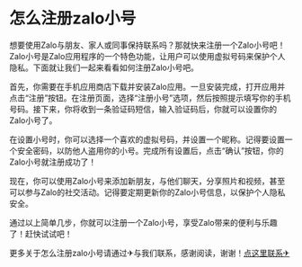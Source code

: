 # 怎么注册zalo小号

想要使用Zalo与朋友、家人或同事保持联系吗？那就快来注册一个Zalo小号吧！Zalo小号是Zalo应用程序的一个特色功能，让用户可以使用虚拟号码来保护个人隐私。下面就让我们一起来看看如何注册Zalo小号吧。

首先，你需要在手机应用商店下载并安装Zalo应用。一旦安装完成，打开应用并点击“注册”按钮。在注册页面，选择“注册小号”选项，然后按照提示填写你的手机号码。接下来，你将收到一条验证码短信，输入验证码后，你就可以设置你的Zalo小号了。

在设置小号时，你可以选择一个喜欢的虚拟号码，并设置一个昵称。记得要设置一个安全密码，以防他人盗用你的小号。完成所有设置后，点击“确认”按钮，你的Zalo小号就注册成功了！

现在，你可以使用Zalo小号来添加新朋友，与他们聊天，分享照片和视频，甚至可以参与Zalo的社交活动。记得要定期更新你的Zalo小号信息，以保护个人隐私安全。

通过以上简单几步，你就可以注册一个Zalo小号，享受Zalo带来的便利与乐趣了！赶快试试吧！

更多关于怎么注册zalo小号请通过✈与我们联系，感谢阅读，谢谢！[点这里联系✈](https://c.k02.cc)